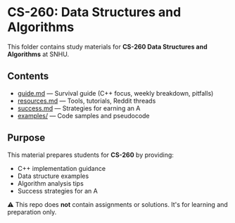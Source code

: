 # CS-260: Data Structures and Algorithms

This folder contains study materials for **CS-260 Data Structures and Algorithms** at SNHU.

## Contents
- [guide.md](./guide.md) — Survival guide (C++ focus, weekly breakdown, pitfalls)  
- [resources.md](./resources.md) — Tools, tutorials, Reddit threads  
- [success.md](./success.md) — Strategies for earning an A  
- [examples/](./examples) — Code samples and pseudocode  

## Purpose
This material prepares students for **CS-260** by providing:
- C++ implementation guidance
- Data structure examples
- Algorithm analysis tips
- Success strategies for an A  

⚠️ This repo does **not** contain assignments or solutions. It's for learning and preparation only.
